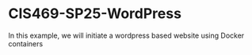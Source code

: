 # CIS469-SP25-WordPress
In this example, we will initiate a wordpress based website using Docker containers
